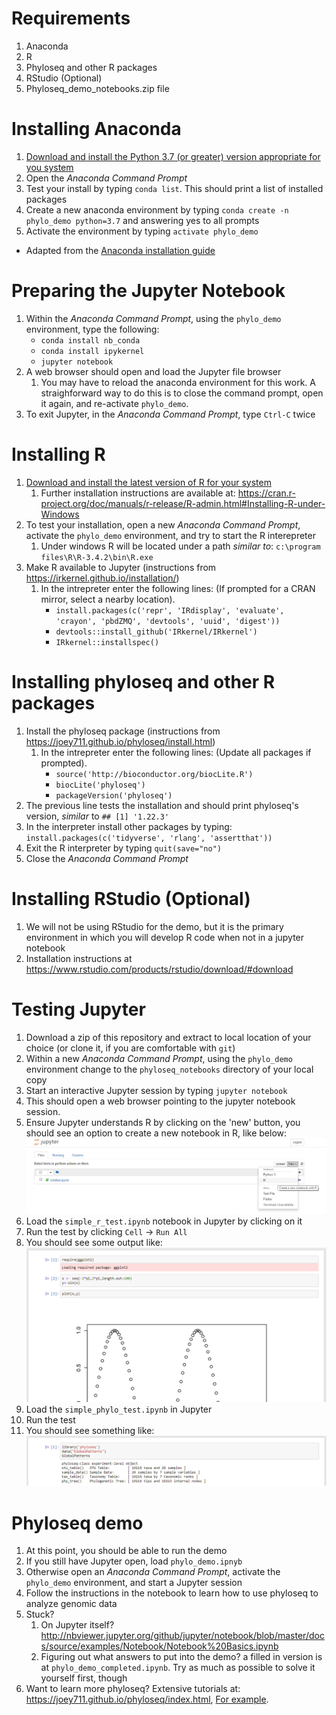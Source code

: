 # Requirements
1. Anaconda
1. R
1. Phyloseq and other R packages
1. RStudio (Optional)
1. Phyloseq_demo_notebooks.zip file


# Installing Anaconda
1. [Download and install the Python 3.7 (or greater) version appropriate for you system](https://www.anaconda.com/download/)
1. Open the *Anaconda Command Prompt*
1. Test your install by typing ```conda list```. This should print a list of installed packages
1. Create a new anaconda environment by typing ```conda create -n phylo_demo python=3.7``` and answering yes to all prompts
1. Activate the environment by typing ```activate phylo_demo```

* Adapted from the [Anaconda installation guide](https://conda.io/docs/user-guide/install/windows.html)

# Preparing the Jupyter Notebook
1. Within the *Anaconda Command Prompt*, using the ```phylo_demo``` environment, type the following:
    * ```conda install nb_conda```
    * ```conda install ipykernel```
    * ```jupyter notebook```
1. A web browser should open and load the Jupyter file browser
    1. You may have to reload the anaconda environment for this work. A straighforward way to do this is to close the command prompt, open it again, and re-activate ```phylo_demo```.
1. To exit Jupyter, in the *Anaconda Command Prompt*, type ```Ctrl-C``` twice


# Installing R
1. [Download and install the latest version of R for your system](http://cran.mtu.edu/)
    1. Further installation instructions are available at: <https://cran.r-project.org/doc/manuals/r-release/R-admin.html#Installing-R-under-Windows>
1. To test your installation, open a new *Anaconda Command Prompt*, activate the ```phylo_demo``` environment, and try to start the R interepreter
    1. Under windows R will be located under a path *similar to*: ```c:\program files\R\R-3.4.2\bin\R.exe```
1. Make R available to Jupyter  (instructions from <https://irkernel.github.io/installation/>)
    1. In the intrepreter enter the following lines: (If prompted for a CRAN mirror, select a nearby location).
        * ```install.packages(c('repr', 'IRdisplay', 'evaluate', 'crayon', 'pbdZMQ', 'devtools', 'uuid', 'digest'))```
        * ```devtools::install_github('IRkernel/IRkernel')```
        * ```IRkernel::installspec()```
    
# Installing phyloseq and other R packages
1. Install the phyloseq package (instructions from <https://joey711.github.io/phyloseq/install.html>)
    1. In the intrepreter enter the following lines:  (Update all packages if prompted).
        * ```source('http://bioconductor.org/biocLite.R')```
        * ```biocLite('phyloseq')```
        * ```packageVersion('phyloseq')```
1. The previous line tests the installation and should print phyloseq's version, *similar* to ```## [1] '1.22.3'```
1. In the interpreter install other packages by typing: ```install.packages(c('tidyverse', 'rlang', 'assertthat'))```
1. Exit the R interpreter by typing ```quit(save="no")``` 
1. Close the *Anaconda Command Prompt*

# Installing RStudio (Optional)
1. We will not be using RStudio for the demo, but it is the primary environment in which you will develop R code when not in a jupyter notebook
1. Installation instructions at <https://www.rstudio.com/products/rstudio/download/#download>

# Testing Jupyter
1. Download a zip of this repository and extract to local location of your choice  (or clone it, if you are comfortable with ```git```)
1. Within a new *Anaconda Command Prompt*, using the ```phylo_demo``` environment change to the ```phyloseq_notebooks``` directory of  your local copy
1. Start an interactive Jupyter session by typing ```jupyter notebook```
1. This should open a web browser pointing to the jupyter notebook session.
1. Ensure Jupyter understands R by clicking on the 'new' button, you should see an option to create a new notebook in R, like below:
    ![Successful R in Jupyter](jupyter_r_test.png)
1. Load the ```simple_r_test.ipynb``` notebook in Jupyter by clicking on it
1. Run the test by clicking ```Cell``` -> ```Run All```
1. You should see some output like:
    ![Successful running R](simple_r_test_output.png)
1. Load the ```simple_phylo_test.ipynb``` in Jupyter
1. Run the test
1. You should see something like:
    ![Successful phyloseq run](simple_phylo_test_output.png)

# Phyloseq demo
1. At this point, you should be able to run the demo
1. If you still have Jupyter open, load ```phylo_demo.ipnyb```
1. Otherwise open an *Anaconda Command Prompt*, activate the ```phylo_demo``` environment, and start a Jupyter session
1. Follow the instructions in the notebook to learn how to use phyloseq to analyze genomic data
1. Stuck?
    1. On Jupyter itself?   <http://nbviewer.jupyter.org/github/jupyter/notebook/blob/master/docs/source/examples/Notebook/Notebook%20Basics.ipynb>
    1. Figuring out what answers to put into the demo? a filled in version is at ```phylo_demo_completed.ipynb```. Try as much as possible to solve it yourself first, though
1. Want to learn more phyloseq? Extensive tutorials at: <https://joey711.github.io/phyloseq/index.html>, [For example](https://joey711.github.io/phyloseq/plot_tree-examples.html#example).

